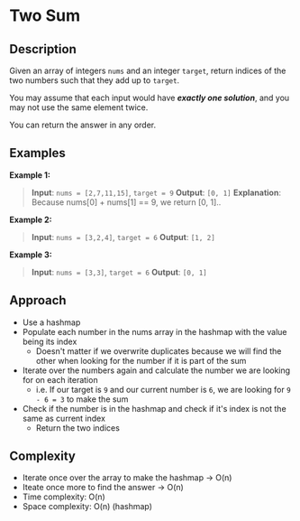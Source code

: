 # Two Sum
## Description
Given an array of integers `nums` and an integer `target`, return indices of the two numbers such that they add up to `target`.

You may assume that each input would have ***exactly one solution***, and you may not use the same element twice.

You can return the answer in any order.

## Examples
**Example 1:**
> **Input**: `nums = [2,7,11,15]`, `target = 9`
> **Output**: `[0, 1]`
> **Explanation**: Because nums[0] + nums[1] == 9, we return [0, 1]..

**Example 2:**
> **Input**: `nums = [3,2,4]`, `target = 6`
> **Output**: `[1, 2]`

**Example 3:**
> **Input**: `nums = [3,3]`, `target = 6`
> **Output**: `[0, 1]`

## Approach
- Use a hashmap
- Populate each number in the nums array in the hashmap with the value being its index
  + Doesn't matter if we overwrite duplicates because we will find the other when looking for the number if it is part of the sum
- Iterate over the numbers again and calculate the number we are looking for on each iteration
  + i.e. If our target is `9` and our current number is `6`, we are looking for `9 - 6 = 3` to make the sum
- Check if the number is in the hashmap and check if it's index is not the same as current index
  + Return the two indices

## Complexity
- Iterate once over the array to make the hashmap -> O(n)
- Iteate once more to find the answer -> O(n)
- Time complexity: O(n)
- Space complexity: O(n) (hashmap)